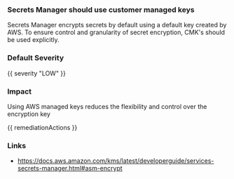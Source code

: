 
### Secrets Manager should use customer managed keys

Secrets Manager encrypts secrets by default using a default key created by AWS. To ensure control and granularity of secret encryption, CMK's should be used explicitly.

### Default Severity
{{ severity "LOW" }}

### Impact
Using AWS managed keys reduces the flexibility and control over the encryption key

<!-- DO NOT CHANGE -->
{{ remediationActions }}

### Links
- https://docs.aws.amazon.com/kms/latest/developerguide/services-secrets-manager.html#asm-encrypt
        